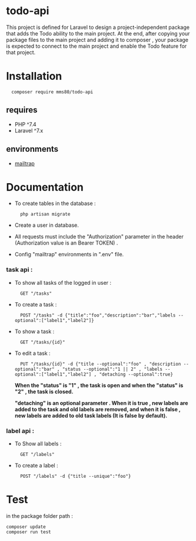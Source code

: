 # todo-api

This project is defined for Laravel to design a project-independent package that adds the Todo ability to the main project. At the end, after copying your package files to the main project and adding it to composer , your package is expected to connect to the main project and enable the Todo feature for that project.


# Installation

      composer require mms80/todo-api

## requires

- PHP ^7.4
- Laravel ^7.x

## environments

- [mailtrap](https://mailtrap.io/)

# Documentation
- To create tables in the database :

		php artisan migrate
					
- Create a user in database.
- All requests must include the "Authorization" parameter in the header (Authorization value is an Bearer TOKEN) .
- Config "mailtrap" environments in ".env" file.
### task api :
- To show all tasks of the logged in user :

		GET "/tasks"

- To create a task :

		POST "/tasks" -d {"title":"foo","description":"bar","labels --optional":["label1","label2"]}

- To show a task :

		GET "/tasks/{id}"

- To edit a task :

		PUT "/tasks/{id}" -d {"title --optional":"foo" , "description --optional":"bar" , "status --optional":"1 || 2" , "labels --optional":["label1","label2"] , "detaching --optional":true}
	
	**When the "status" is "1" , the task is open and when the "status" is "2" , the task is closed.**
	
	**"detaching"  is an optional parameter . When it is true , new labels are added to the task and old labels are removed, and when it is false , new labels are added to old task labels (It is false by default).**

### label api :
- To Show all labels :

		GET "/labels"

- To create a label : 

		POST "/labels" -d {"title --unique":"foo"}

# Test
in the package folder path :

	composer update
	composer run test

